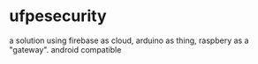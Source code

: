 # ufpesecurity
a solution using firebase as cloud, arduino as thing, raspbery as a "gateway". android compatible
